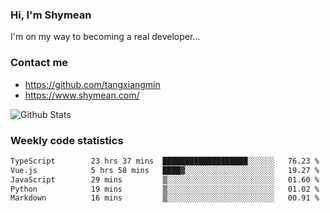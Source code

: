 ### Hi, I'm Shymean

I'm on my way to becoming a real developer...

### Contact me

- <https://github.com/tangxiangmin>
- <https://www.shymean.com/>

![Github Stats](https://github-readme-stats.vercel.app/api?username=tangxiangmin&show_icons=true&theme=dark)


###  Weekly code statistics

<!--START_SECTION:waka-->

```txt
TypeScript        23 hrs 37 mins  ███████████████████░░░░░░   76.23 %
Vue.js            5 hrs 58 mins   ████▓░░░░░░░░░░░░░░░░░░░░   19.27 %
JavaScript        29 mins         ▒░░░░░░░░░░░░░░░░░░░░░░░░   01.60 %
Python            19 mins         ▒░░░░░░░░░░░░░░░░░░░░░░░░   01.02 %
Markdown          16 mins         ▒░░░░░░░░░░░░░░░░░░░░░░░░   00.91 %
```

<!--END_SECTION:waka-->